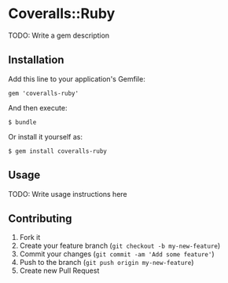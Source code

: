 # Coveralls::Ruby

TODO: Write a gem description

## Installation

Add this line to your application's Gemfile:

    gem 'coveralls-ruby'

And then execute:

    $ bundle

Or install it yourself as:

    $ gem install coveralls-ruby

## Usage

TODO: Write usage instructions here

## Contributing

1. Fork it
2. Create your feature branch (`git checkout -b my-new-feature`)
3. Commit your changes (`git commit -am 'Add some feature'`)
4. Push to the branch (`git push origin my-new-feature`)
5. Create new Pull Request
